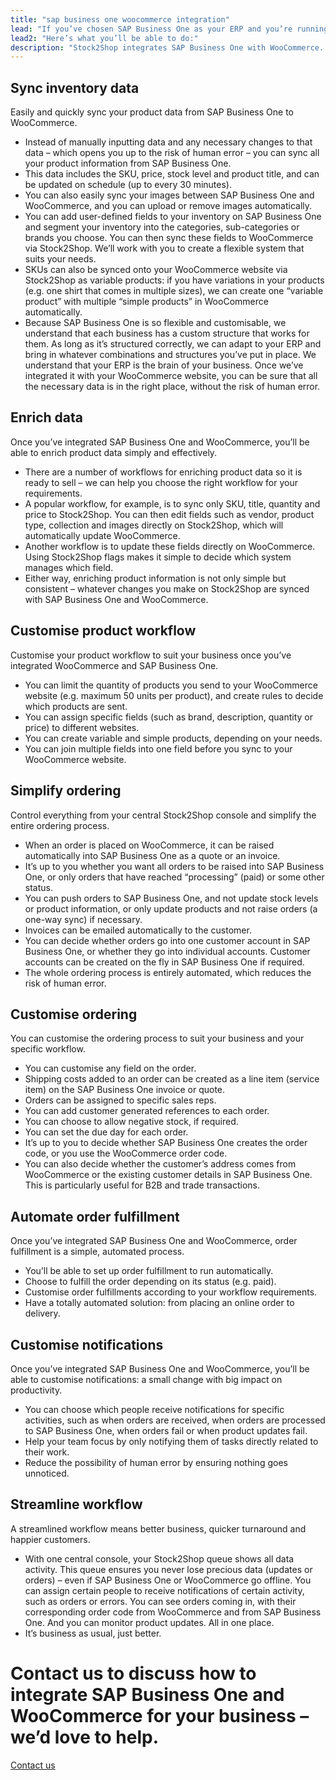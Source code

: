 ```yaml
---
title: "sap business one woocommerce integration"
lead: "If you’ve chosen SAP Business One as your ERP and you’re running a WooCommerce website, it’s important that they can communicate with each other easily and simply. Stock2Shop integrates with SAP Business One and WooCommerce to help your business run better."
lead2: "Here’s what you’ll be able to do:"
description: "Stock2Shop integrates SAP Business One with WooCommerce. A SAP Business One WooCommerce integration streamlines your workflow, simplifies ordering and makes your business more efficient. Let us tailor the perfect solution for your needs. Find out more!"
---
```


Sync inventory data
-------------------

Easily and quickly sync your product data from SAP Business One to WooCommerce.

*   Instead of manually inputting data and any necessary changes to that data – which opens you up to the risk of human error – you can sync all your product information from SAP Business One.
*   This data includes the SKU, price, stock level and product title, and can be updated on schedule (up to every 30 minutes).
*   You can also easily sync your images between SAP Business One and WooCommerce, and you can upload or remove images automatically.
*   You can add user-defined fields to your inventory on SAP Business One and segment your inventory into the categories, sub-categories or brands you choose. You can then sync these fields to WooCommerce via Stock2Shop. We’ll work with you to create a flexible system that suits your needs.
*   SKUs can also be synced onto your WooCommerce website via Stock2Shop as variable products: if you have variations in your products (e.g. one shirt that comes in multiple sizes), we can create one “variable product” with multiple “simple products” in WooCommerce automatically.
*   Because SAP Business One is so flexible and customisable, we understand that each business has a custom structure that works for them. As long as it’s structured correctly, we can adapt to your ERP and bring in whatever combinations and structures you’ve put in place. We understand that your ERP is the brain of your business. Once we’ve integrated it with your WooCommerce website, you can be sure that all the necessary data is in the right place, without the risk of human error.

Enrich data
-----------

Once you’ve integrated SAP Business One and WooCommerce, you’ll be able to enrich product data simply and effectively.

*   There are a number of workflows for enriching product data so it is ready to sell – we can help you choose the right workflow for your requirements.
*   A popular workflow, for example, is to sync only SKU, title, quantity and price to Stock2Shop. You can then edit fields such as vendor, product type, collection and images directly on Stock2Shop, which will automatically update WooCommerce.
*   Another workflow is to update these fields directly on WooCommerce. Using Stock2Shop flags makes it simple to decide which system manages which field.
*   Either way, enriching product information is not only simple but consistent – whatever changes you make on Stock2Shop are synced with SAP Business One and WooCommerce.

Customise product workflow
--------------------------

Customise your product workflow to suit your business once you’ve integrated WooCommerce and SAP Business One.

*   You can limit the quantity of products you send to your WooCommerce website (e.g. maximum 50 units per product), and create rules to decide which products are sent.
*   You can assign specific fields (such as brand, description, quantity or price) to different websites.
*   You can create variable and simple products, depending on your needs.
*   You can join multiple fields into one field before you sync to your WooCommerce website.

Simplify ordering
-----------------

Control everything from your central Stock2Shop console and simplify the entire ordering process.

*   When an order is placed on WooCommerce, it can be raised automatically into SAP Business One as a quote or an invoice.
*   It’s up to you whether you want all orders to be raised into SAP Business One, or only orders that have reached “processing” (paid) or some other status.
*   You can push orders to SAP Business One, and not update stock levels or product information, or only update products and not raise orders (a one-way sync) if necessary.
*   Invoices can be emailed automatically to the customer.
*   You can decide whether orders go into one customer account in SAP Business One, or whether they go into individual accounts. Customer accounts can be created on the fly in SAP Business One if required.
*   The whole ordering process is entirely automated, which reduces the risk of human error.

Customise ordering
------------------

You can customise the ordering process to suit your business and your specific workflow.

*   You can customise any field on the order.
*   Shipping costs added to an order can be created as a line item (service item) on the SAP Business One invoice or quote.
*   Orders can be assigned to specific sales reps.
*   You can add customer generated references to each order.
*   You can choose to allow negative stock, if required.
*   You can set the due day for each order.
*   It’s up to you to decide whether SAP Business One creates the order code, or you use the WooCommerce order code.
*   You can also decide whether the customer’s address comes from WooCommerce or the existing customer details in SAP Business One. This is particularly useful for B2B and trade transactions.

Automate order fulfillment
--------------------------

Once you’ve integrated SAP Business One and WooCommerce, order fulfillment is a simple, automated process.

*   You’ll be able to set up order fulfillment to run automatically.
*   Choose to fulfill the order depending on its status (e.g. paid).
*   Customise order fulfillments according to your workflow requirements.
*   Have a totally automated solution: from placing an online order to delivery.

Customise notifications
-----------------------

Once you’ve integrated SAP Business One and WooCommerce, you’ll be able to customise notifications: a small change with big impact on productivity.

*   You can choose which people receive notifications for specific activities, such as when orders are received, when orders are processed to SAP Business One, when orders fail or when product updates fail.
*   Help your team focus by only notifying them of tasks directly related to their work.
*   Reduce the possibility of human error by ensuring nothing goes unnoticed.

Streamline workflow
-------------------

A streamlined workflow means better business, quicker turnaround and happier customers.

*   With one central console, your Stock2Shop queue shows all data activity. This queue ensures you never lose precious data (updates or orders) – even if SAP Business One or WooCommerce go offline. You can assign certain people to receive notifications of certain activity, such as orders or errors. You can see orders coming in, with their corresponding order code from WooCommerce and from SAP Business One. And you can monitor product updates. All in one place.
*   It’s business as usual, just better.

Contact us to discuss how to integrate SAP Business One and WooCommerce for your business – we’d love to help.
==============================================================================================================

[Contact us](/contact-us "Contact Stock2Shop")
